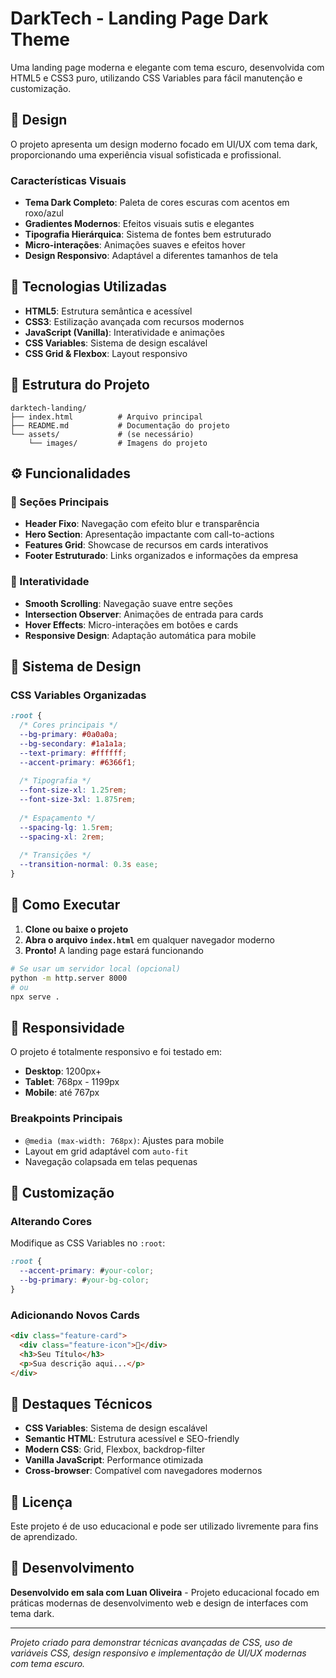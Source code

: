 # DarkTech - Landing Page Dark Theme

Uma landing page moderna e elegante com tema escuro, desenvolvida com HTML5 e CSS3 puro, utilizando CSS Variables para fácil manutenção e customização.

## 🎨 Design

O projeto apresenta um design moderno focado em UI/UX com tema dark, proporcionando uma experiência visual sofisticada e profissional.

### Características Visuais

* **Tema Dark Completo**: Paleta de cores escuras com acentos em roxo/azul
* **Gradientes Modernos**: Efeitos visuais sutis e elegantes
* **Tipografia Hierárquica**: Sistema de fontes bem estruturado
* **Micro-interações**: Animações suaves e efeitos hover
* **Design Responsivo**: Adaptável a diferentes tamanhos de tela

## 🚀 Tecnologias Utilizadas

* **HTML5**: Estrutura semântica e acessível
* **CSS3**: Estilização avançada com recursos modernos
* **JavaScript (Vanilla)**: Interatividade e animações
* **CSS Variables**: Sistema de design escalável
* **CSS Grid & Flexbox**: Layout responsivo

## 📁 Estrutura do Projeto

```
darktech-landing/
├── index.html          # Arquivo principal
├── README.md           # Documentação do projeto
└── assets/             # (se necessário)
    └── images/         # Imagens do projeto
```

## ⚙️ Funcionalidades

### 🎯 Seções Principais

* **Header Fixo**: Navegação com efeito blur e transparência
* **Hero Section**: Apresentação impactante com call-to-actions
* **Features Grid**: Showcase de recursos em cards interativos
* **Footer Estruturado**: Links organizados e informações da empresa

### 🎪 Interatividade

* **Smooth Scrolling**: Navegação suave entre seções
* **Intersection Observer**: Animações de entrada para cards
* **Hover Effects**: Micro-interações em botões e cards
* **Responsive Design**: Adaptação automática para mobile

## 🎨 Sistema de Design

### CSS Variables Organizadas

```css
:root {
  /* Cores principais */
  --bg-primary: #0a0a0a;
  --bg-secondary: #1a1a1a;
  --text-primary: #ffffff;
  --accent-primary: #6366f1;
  
  /* Tipografia */
  --font-size-xl: 1.25rem;
  --font-size-3xl: 1.875rem;
  
  /* Espaçamento */
  --spacing-lg: 1.5rem;
  --spacing-xl: 2rem;
  
  /* Transições */
  --transition-normal: 0.3s ease;
}
```

## 🚀 Como Executar

1. **Clone ou baixe o projeto**
2. **Abra o arquivo `index.html`** em qualquer navegador moderno
3. **Pronto!** A landing page estará funcionando

```bash
# Se usar um servidor local (opcional)
python -m http.server 8000
# ou
npx serve .
```

## 📱 Responsividade

O projeto é totalmente responsivo e foi testado em:

* **Desktop**: 1200px+
* **Tablet**: 768px - 1199px
* **Mobile**: até 767px

### Breakpoints Principais

* `@media (max-width: 768px)`: Ajustes para mobile
* Layout em grid adaptável com `auto-fit`
* Navegação colapsada em telas pequenas

## 🎨 Customização

### Alterando Cores

Modifique as CSS Variables no `:root`:

```css
:root {
  --accent-primary: #your-color;
  --bg-primary: #your-bg-color;
}
```

### Adicionando Novos Cards

```html
<div class="feature-card">
  <div class="feature-icon">🎯</div>
  <h3>Seu Título</h3>
  <p>Sua descrição aqui...</p>
</div>
```

## 🌟 Destaques Técnicos

* **CSS Variables**: Sistema de design escalável
* **Semantic HTML**: Estrutura acessível e SEO-friendly
* **Modern CSS**: Grid, Flexbox, backdrop-filter
* **Vanilla JavaScript**: Performance otimizada
* **Cross-browser**: Compatível com navegadores modernos

## 📄 Licença

Este projeto é de uso educacional e pode ser utilizado livremente para fins de aprendizado.

## 👥 Desenvolvimento

**Desenvolvido em sala com Luan Oliveira** - Projeto educacional focado em práticas modernas de desenvolvimento web e design de interfaces com tema dark.

***

*Projeto criado para demonstrar técnicas avançadas de CSS, uso de variáveis CSS, design responsivo e implementação de UI/UX modernas com tema escuro.*
